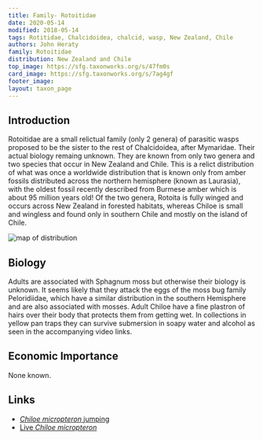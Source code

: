 ```yaml
---
title: Family- Rotoitidae
date: 2020-05-14
modified: 2018-05-14
tags: Rotitidae, Chalcidoidea, chalcid, wasp, New Zealand, Chile
authors: John Heraty
family: Rotoitidae
distribution: New Zealand and Chile 
top_image: https://sfg.taxonworks.org/s/47fm0s
card_image: https://sfg.taxonworks.org/s/7ag4gf
footer_image: 
layout: taxon_page
---
```


## Introduction

Rotoitidae are a small relictual family (only 2 genera) of parasitic wasps  proposed to be the sister to the rest of Chalcidoidea, after Mymaridae. Their actual biology remaing unknown. They are known from only two genera and two species that occur in New Zealand and Chile. This is a relict distribution of what was once a worldwide distribution that is known only from amber fossils distributed across the northern hemisphere (known as Laurasia), with the oldest fossil recently described from Burmese amber which is about 95 million years old! Of the two genera, Rotoita is fully winged and occurs across New Zealand in forested habitats, whereas Chiloe is small and wingless and found only in southern Chile and mostly on the island of Chile.

![map of distribution](https://sfg.taxonworks.org/s/gt494h)

## Biology 

Adults are associated with Sphagnum moss but otherwise their biology is unknown. It seems likely that they attack the eggs of the moss bug family Peloridiidae, which have a similar distribution in the southern Hemisphere and are also associated with mosses. Adult Chiloe have a fine plastron of hairs over their body that protects them from getting wet. In collections in yellow pan traps they can survive submersion in soapy water and alcohol as seen in the accompanying video links.

## Economic Importance

None known.


## Links

* [_Chiloe micropteron_ jumping](https://www.youtube.com/watch?v=pBnwjW2Eg2A)
* [Live _Chiloe micropteron_](https://www.youtube.com/watch?v=0FU64pcW-8Y)
